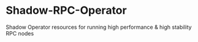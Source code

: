 # Shadow-RPC-Operator
Shadow Operator resources for running high performance &amp; high stability RPC nodes
